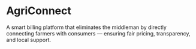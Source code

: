 # AgriConnect
A smart billing platform that eliminates the middleman by directly connecting farmers with consumers — ensuring fair pricing, transparency, and local support.
